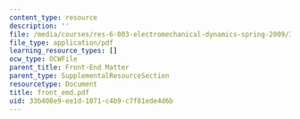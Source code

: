 ```yaml
---
content_type: resource
description: ''
file: /media/courses/res-6-003-electromechanical-dynamics-spring-2009/33b408e9ee1d1071c4b9c7f81ede4d6b_front_emd.pdf
file_type: application/pdf
learning_resource_types: []
ocw_type: OCWFile
parent_title: Front-End Matter
parent_type: SupplementalResourceSection
resourcetype: Document
title: front_emd.pdf
uid: 33b408e9-ee1d-1071-c4b9-c7f81ede4d6b
---
```

